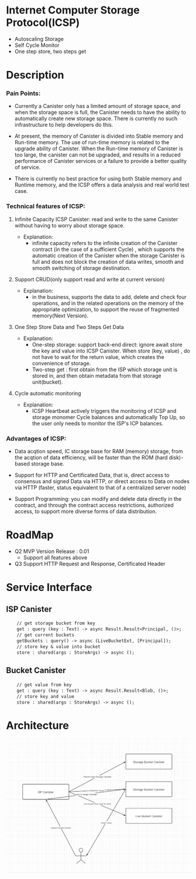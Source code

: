 # **Internet Computer Storage Protocol**(**ICSP**)
- Autoscaling Storage
- Self Cycle Monitor
- One step store, two steps get

# Description
### Pain Points:

* Currently a Canister only has a limited amount of storage space, and when the storage space is full, the Canister needs to have the ability to automatically create new storage space. There is currently no such infrastructure to help developers do this.

* At present, the memory of Canister is divided into Stable memory and Run-time memory. The use of run-time memory is related to the upgrade ability of Canister. When the Run-time memory of Canister is too large, the canister can not be upgraded, and results in a reduced performance of Canister services or a failure to provide a better quality of service.

* There is currently no best practice for using both Stable memory and Runtime memory, and the ICSP offers a data analysis and real world test case.

### Technical features of ICSP:
1. Infinite Capacity ICSP Canister: read and write to the same Canister without having to worry about storage space.
   * Explanation: 
     * infinite capacity refers to the infinite creation of the Canister contract (in the case of a sufficient Cycle) , which supports the automatic creation of the Canister when the storage Canister is full and does not block the creation of data writes, smooth and smooth switching of storage destination.

2. Support CRUD(only support read and write at current version)
   * Explanation: 
     * in the business, supports the data to add, delete and check four operations, and in the related operations on the memory of the appropriate optimization, to support the reuse of fragmented memory(Next Version).

3. One Step Store Data and Two Steps Get Data
   * Explanation:
     * One-step storage: support back-end direct: ignore await store the key and value into  ICSP Canister. When store (key, value) , do not have to wait for the return value, which creates the convenience of storage.
     * Two-step get : first obtain from the ISP which storage unit is stored in, and then obtain metadata from that storage unit(bucket).
4. Cycle automatic monitoring
   * Explanation: 
     * ICSP Heartbeat actively triggers the monitoring of ICSP and storage monomer Cycle balances and automatically Top Up, so the user only needs to monitor the ISP's ICP balances.

### Advantages of ICSP:
* Data acqtion speed, IC storage base for RAM (memory) storage, from the acqtion of data efficiency, will be faster than the ROM (hard disk)-based storage base.

* Support for HTTP and Certificated Data, that is, direct access to consensus and signed Data via HTTP, or direct access to Data on nodes via HTTP (faster, status equivalent to that of a centralized server node)

* Support Programming: you can modify and delete data directly in the contract, and through the contract access restrictions, authorized access, to support more diverse forms of data distribution.

# RoadMap
- Q2 MVP Version Release : 0.01
  - Support all features  above
- Q3 Support HTTP Request and Response, Certificated Header

# Service Interface
## ISP Canister

```motoko
    // get storage bucket from key
    get : query (key : Text) -> async Result.Result<Principal, ()>;
    // get current buckets
    getBuckets : query() -> async (LiveBucketExt, [Principal]);
    // store key & value into bucket
    store : shared(args : StoreArgs) -> async ();
```

## Bucket Canister

```motoko
    // get value from key
    get : query (key : Text) -> async Result.Result<Blob, ()>;
    // store key and value
    store : shared(args : StoreArgs) -> async ();
```

# Architecture
![avatar](ISP.jpeg)
